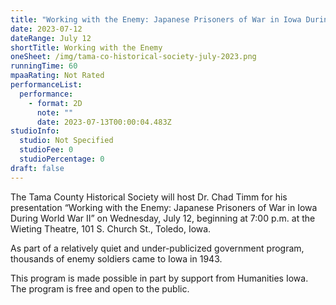 ```yaml
---
title: "Working with the Enemy: Japanese Prisoners of War in Iowa During World War II"
date: 2023-07-12
dateRange: July 12
shortTitle: Working with the Enemy
oneSheet: /img/tama-co-historical-society-july-2023.png
runningTime: 60
mpaaRating: Not Rated
performanceList:
  performance:
    - format: 2D
      note: ""
      date: 2023-07-13T00:00:04.483Z
studioInfo:
  studio: Not Specified
  studioFee: 0
  studioPercentage: 0
draft: false
---
```

The Tama County Historical Society will host Dr. Chad Timm for his presentation “Working with the Enemy: Japanese Prisoners of War in Iowa During World War II” on Wednesday, July 12, beginning at 7:00 p.m. at the Wieting Theatre, 101 S. Church St., Toledo, Iowa.

As part of a relatively quiet and under-publicized government program, thousands of enemy soldiers came to Iowa in 1943.

T﻿his program is made possible in part by support from Humanities Iowa. The program is free and open to the public.